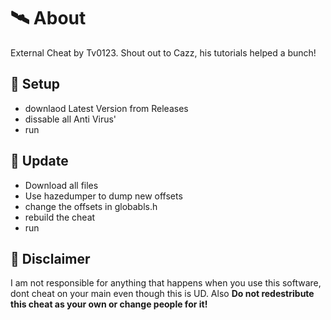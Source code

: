 ﻿# 🛰 About
External Cheat by Tv0123. Shout out to Cazz, his tutorials helped a bunch!

## 🌌 Setup
- downlaod Latest Version from Releases
- dissable all Anti Virus'
- run

## 🎉 Update
- Download all files
- Use hazedumper to dump new offsets
- change the offsets in globabls.h
- rebuild the cheat
- run
 
## 🗿 Disclaimer
I am not responsible for anything that happens when you use this software,
dont cheat on your main even though this is UD. Also **Do not redestribute
this cheat as your own or change people for it!**
